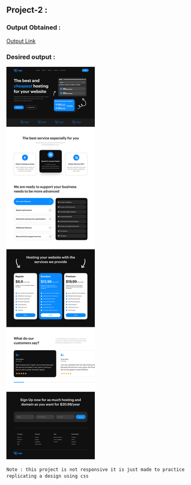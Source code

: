 ## Project-2 : 


### Output Obtained :
[Output Link](https://645ea3d5446d773e1de23a17--merry-tapioca-e3b557.netlify.app/)

### Desired output :
![desired output for project -2](./desired_output.png)

`Note : this project is not responsive it is just made to practice replicating a design using css`